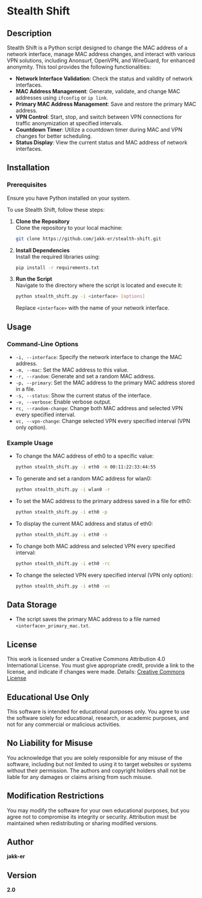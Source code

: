 # Stealth Shift

## Description
Stealth Shift is a Python script designed to change the MAC address of a network interface, manage MAC address changes, and interact with various VPN solutions, including Anonsurf, OpenVPN, and WireGuard, for enhanced anonymity. This tool provides the following functionalities:

- **Network Interface Validation**: Check the status and validity of network interfaces.
- **MAC Address Management**: Generate, validate, and change MAC addresses using `ifconfig` or `ip link`.
- **Primary MAC Address Management**: Save and restore the primary MAC address.
- **VPN Control**: Start, stop, and switch between VPN connections for traffic anonymization at specified intervals.
- **Countdown Timer**: Utilize a countdown timer during MAC and VPN changes for better scheduling.
- **Status Display**: View the current status and MAC address of network interfaces.

## Installation

### Prerequisites
Ensure you have Python installed on your system.

To use Stealth Shift, follow these steps:

1. **Clone the Repository**  
   Clone the repository to your local machine:
   ```bash
   git clone https://github.com/jakk-er/stealth-shift.git
   ```

2. **Install Dependencies**  
   Install the required libraries using:
   ```bash
   pip install -r requirements.txt
   ```

3. **Run the Script**  
   Navigate to the directory where the script is located and execute it:
   ```bash
   python stealth_shift.py -i <interface> [options]
   ```

   Replace `<interface>` with the name of your network interface.

## Usage

### Command-Line Options
- `-i, --interface`: Specify the network interface to change the MAC address.
- `-m, --mac`: Set the MAC address to this value.
- `-r, --random`: Generate and set a random MAC address.
- `-p, --primary`: Set the MAC address to the primary MAC address stored in a file.
- `-s, --status`: Show the current status of the interface.
- `-v, --verbose`: Enable verbose output.
- `rc, --random-change`: Change both MAC address and selected VPN every specified interval.
- `vc, --vpn-change`: Change selected VPN every specified interval (VPN only option).

### Example Usage

- To change the MAC address of eth0 to a specific value:
   ```bash
   python stealth_shift.py -i eth0 -m 00:11:22:33:44:55
   ```
- To generate and set a random MAC address for wlan0:
   ```bash
   python stealth_shift.py -i wlan0 -r
   ```
- To set the MAC address to the primary address saved in a file for eth0:
   ```bash
   python stealth_shift.py -i eth0 -p
   ```
- To display the current MAC address and status of eth0:
   ```bash
   python stealth_shift.py -i eth0 -s
   ```
- To change both MAC address and selected VPN every specified interval:
   ```bash
   python stealth_shift.py -i eth0 -rc
   ```
- To change the selected VPN every specified interval (VPN only option):
   ```bash
   python stealth_shift.py -i eth0 -vc
   ```
## Data Storage
- The script saves the primary MAC address to a file named `<interface>_primary_mac.txt`.

## License

This work is licensed under a Creative Commons Attribution 4.0 International License. You must give appropriate credit, provide a link to the license, and indicate if changes were made. Details: [Creative Commons License](https://creativecommons.org/licenses/by/4.0/)

## Educational Use Only
This software is intended for educational purposes only. You agree to use the software solely for educational, research, or academic purposes, and not for any commercial or malicious activities.

## No Liability for Misuse
You acknowledge that you are solely responsible for any misuse of the software, including but not limited to using it to target websites or systems without their permission. The authors and copyright holders shall not be liable for any damages or claims arising from such misuse.

## Modification Restrictions
You may modify the software for your own educational purposes, but you agree not to compromise its integrity or security. Attribution must be maintained when redistributing or sharing modified versions.

## Author

**jakk-er**

## Version

**2.0**
